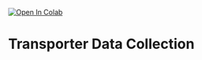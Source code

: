 [![Open In Colab](https://colab.research.google.com/assets/colab-badge.svg)](https://colab.research.google.com/drive/1Zu_bj0xQGbxMKLTK0X1SR-WrK71Iv5-B?usp=sharing)

# Transporter Data Collection

